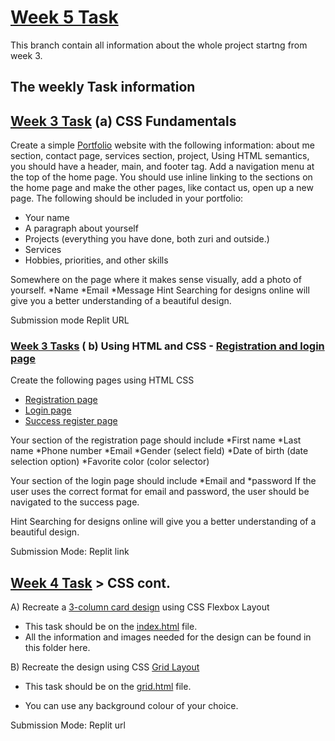 # [Week 5 Task](https://github.com/olumide12-cell/Assignments)
This branch contain all information about the whole project startng from week 3.

## The weekly Task information

## [Week 3 Task](https://github.com/olumide12-cell/Assignments) (a) CSS Fundamentals

Create a simple [Portfolio](https://github.com/olumide12-cell/Assignments/tree/week-3/grids%20an%20layout) website with the following information: about me section, contact page, services section, project, Using HTML semantics, you should have a header, main, and footer tag. Add a navigation menu at the top of the home page. You should use inline linking to the sections on the home page and make the other pages, like contact us, open up a new page.
      The following should be included in your portfolio: 
* Your name
* A paragraph about yourself
* Projects (everything you have done, both zuri and outside.)
* Services 
* Hobbies, priorities, and other skills

Somewhere on the page where it makes sense visually, add a photo of yourself.
*Name
*Email
*Message
Hint Searching for designs online will give you a better understanding of a beautiful design.

Submission mode Replit URL


### [Week 3 Tasks](https://github.com/olumide12-cell/Assignments) ( b) Using HTML and CSS - [Registration and login page](https://github.com/olumide12-cell/Assignments/tree/week-3/registration)

Create the following pages using HTML CSS

* [Registration page](https://github.com/olumide12-cell/Assignments/blob/week-3/registration/index.html)
* [Login page](https://github.com/olumide12-cell/Assignments/blob/week-3/registration/login.html)
* [Success register page](https://github.com/olumide12-cell/Assignments/blob/week-3/registration/success.html)

Your section of the registration page should include
*First name 
*Last name
*Phone number
*Email 
*Gender (select field)
*Date of birth (date selection option)
*Favorite color (color selector)

Your section of the login page should include
*Email and
*password
If the user uses the correct format for email and password, the user should be navigated to the success page.

Hint Searching for designs online will give you a better understanding of a beautiful design.

 

Submission Mode: Replit link 


## [Week 4 Task](https://github.com/olumide12-cell/Assignments/tree/week-4) > CSS cont.
A) Recreate a [3-column card design](https://github.com/olumide12-cell/Assignments/tree/week-4) using CSS Flexbox  Layout
* This task should be on the [index.html](https://github.com/olumide12-cell/Assignments/blob/week-4/index.html) file.
* All the information and images needed for the design can be found in this folder here.

 

B) Recreate the design using CSS [Grid Layout](https://github.com/olumide12-cell/Assignments/tree/week-4)  

* This task should be on the [grid.html](https://github.com/olumide12-cell/Assignments/blob/week-4/grid.html) file.

* You can use any background colour of your choice.


Submission Mode: Replit url




